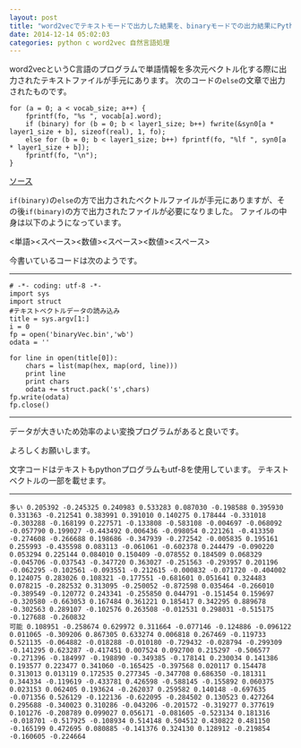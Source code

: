 ```yaml
---
layout: post
title: "word2vecでテキストモードで出力した結果を、binaryモードでの出力結果にPythonで変換したい"
date: 2014-12-14 05:02:03
categories: python c word2vec 自然言語処理
---
```

<p>word2vecというC言語のプログラムで単語情報を多次元ベクトル化する際に出力されたテキストファイルが手元にあります。
次のコードの<code>else</code>の文章で出力されたものです。</p>

<pre><code>for (a = 0; a &lt; vocab_size; a++) {
    fprintf(fo, "%s ", vocab[a].word);
    if (binary) for (b = 0; b &lt; layer1_size; b++) fwrite(&amp;syn0[a * layer1_size + b], sizeof(real), 1, fo);
    else for (b = 0; b &lt; layer1_size; b++) fprintf(fo, "%lf ", syn0[a * layer1_size + b]);
    fprintf(fo, "\n");
} 
</code></pre>

<p><a href="https://code.google.com/p/word2vec/source/browse/trunk/word2vec.c?r=41#562" rel="nofollow">ソース</a></p>

<p><code>if(binary)</code>の<code>else</code>の方で出力されたベクトルファイルが手元にありますが、その後<code>if(binary)</code>の方で出力されたファイルが必要になりました。
ファイルの中身は以下のようになっています。</p>

<p>&lt;単語>&lt;スペース>&lt;数値>&lt;スペース>&lt;数値>&lt;スペース></p>

<p>今書いているコードは次のようです。</p>

<hr>

<pre><code># -*- coding: utf-8 -*-
import sys
import struct
#テキストベクトルデータの読み込み
title = sys.argv[1:]
i = 0
fp = open('binaryVec.bin','wb')
odata = ''

for line in open(title[0]):
    chars = list(map(hex, map(ord, line)))
    print line
    print chars
    odata += struct.pack('s',chars)
fp.write(odata)
fp.close()
</code></pre>

<hr>

<p>データが大きいため効率のよい変換プログラムがあると良いです。</p>

<p>よろしくお願いします。</p>

<p>文字コードはテキストもpythonプログラムもutf-8を使用しています。
テキストベクトルの一部を載せます。</p>

<hr>

<pre><code>多い 0.205392 -0.245325 0.240983 0.533283 0.087030 -0.198588 0.395930 0.331363 -0.212541 0.383991 0.391010 0.140275 0.178444 -0.331018 -0.303288 -0.168199 0.227571 -0.133808 -0.583108 -0.004697 -0.068092 -0.057790 0.199027 -0.443492 0.006436 -0.098054 0.221261 -0.413350 -0.274608 -0.266688 0.198686 -0.347939 -0.272542 -0.005835 0.195161 0.255993 -0.435598 0.083113 -0.061061 -0.602378 0.244479 -0.090220 0.053294 0.225144 0.084010 0.150409 -0.078552 0.184509 0.068329 -0.045706 -0.037543 -0.347720 0.363027 -0.251563 -0.293957 0.201196 -0.062295 -0.102561 -0.093551 -0.212615 -0.000832 -0.071720 -0.404002 0.124075 0.283026 0.108321 -0.177551 -0.681601 0.051641 0.324483 0.078215 -0.282532 0.313095 -0.250052 -0.872598 0.035464 -0.266010 -0.389549 -0.120772 0.243341 -0.255850 0.044791 -0.151454 0.159697 -0.320580 -0.663053 0.167484 0.361221 0.185417 0.342295 0.889678 -0.302563 0.289107 -0.102576 0.263508 -0.012531 0.298031 -0.515175 -0.127688 -0.260832 
可能 0.108951 -0.258674 0.629972 0.311664 -0.077146 -0.124886 -0.096122 0.011065 -0.309206 0.867305 0.633274 0.006818 0.267469 -0.119733 0.521135 -0.064882 -0.018288 -0.010180 -0.729432 -0.028794 -0.299309 -0.141295 0.623287 -0.417451 0.007524 0.092700 0.215297 -0.506577 -0.271396 -0.184997 -0.198890 -0.349385 -0.178141 0.230034 0.141386 0.193577 0.223477 0.341060 -0.165425 -0.397568 0.020117 0.154478 0.313013 0.013119 0.172535 0.277345 -0.347708 0.686350 -0.181311 0.344334 -0.119619 -0.433781 0.426598 -0.588145 -0.155892 0.060375 0.023153 0.062405 0.193624 -0.262037 0.259582 0.140148 -0.697635 -0.071356 0.526129 -0.122136 -0.622095 -0.284502 0.130523 0.427264 0.295688 -0.340023 0.310286 -0.043206 -0.201572 -0.319277 0.377619 0.101276 -0.208789 0.099027 0.056171 -0.081605 -0.523134 0.181316 -0.018701 -0.517925 -0.108934 0.514148 0.504512 0.430822 0.481150 -0.165199 0.472695 0.080885 -0.141376 0.324130 0.128912 -0.219854 -0.160605 -0.224664 
</code></pre>
